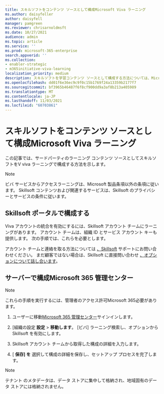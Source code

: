 ```yaml
---
title: スキルソフトをコンテンツ ソースとして構成Microsoft Viva ラーニング
ms.author: daisyfeller
author: daisyfell
manager: pamgreen
ms.reviewer: chrisarnoldmsft
ms.date: 10/27/2021
audience: admin
ms.topic: article
ms.service: ''
ms.prod: microsoft-365-enterprise
search.appverid: ''
ms.collection:
- enabler-strategic
- m365initiative-viva-learning
localization_priority: medium
description: スキルソフトを学習コンテンツ ソースとして構成する方法については、Microsoft Viva ラーニング。
ms.openlocfilehash: dd01f6e36ec9c9f0c15b1769f24a13359b2177f7
ms.sourcegitcommit: bf3965b46487f6f8cf900dd9a3af8b213a405989
ms.translationtype: MT
ms.contentlocale: ja-JP
ms.lasthandoff: 11/03/2021
ms.locfileid: "60703861"
---
```

# <a name="configure-skillsoft-as-a-content-source-for-microsoft-viva-learning"></a>スキルソフトをコンテンツ ソースとして構成Microsoft Viva ラーニング

この記事では、サードパーティのラーニング コンテンツ ソースとしてスキルソフトをV viva ラーニングで構成する方法を示します。

>[!NOTE]
>ビバ サービスからアクセスラーニングは、Microsoft 製品条項以外の条項に従います。 Skillsoft コンテンツおよび関連するサービスは、Skillsoft のプライバシーとサービスの条件に従います。

## <a name="configure-in-your-skillsoft-portal"></a>Skillsoft ポータルで構成する

Viva アカウントの統合を有効にするには、Skillsoft アカウント チームにラーニングがあります。 アカウント チームは、組織 ID とサービス アカウント キーも提供します。 次の手順では、これらを必要とします。

アカウント チームと連絡を取る方法については [、Skillsoft](https://support.skillsoft.com/percipio/) サポートにお問い合わせください。 まだ顧客ではない場合は、Skillsoft に直接問い合わせ [、オプションについて話し合います](https://www.skillsoft.com/about/contact-us)。

## <a name="configure-in-your-microsoft-365-admin-center"></a>サーバーで構成Microsoft 365 管理センター

>[!NOTE]
>これらの手順を実行するには、管理者のアクセス許可Microsoft 365必要があります。

1. ユーザーに移動[Microsoft 365 管理センター](https://admin.microsoft.com)サインインします。

2. [組織の設定 **設定**  >  **移動します**。 [ビバ] ラーニング検索し、オプションから Skillsoft を有効にします。

3. Skillsoft アカウント チームから取得した構成の詳細を入力します。

4. [ **保存] を** 選択して構成の詳細を保存し、セットアップ プロセスを完了します。

>[!NOTE]
>テナント のメタデータは、データ ストアに集中して格納され、地域固有のデータ ストアには格納されません。
